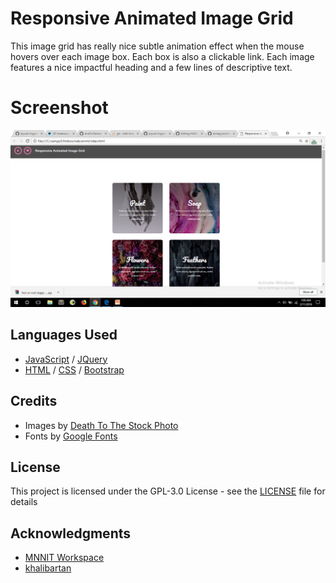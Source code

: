 # Responsive Animated Image Grid
This image grid has really nice subtle animation effect when the mouse hovers over each image box. Each box is also a clickable link. Each image features a nice impactful heading and a few lines of descriptive text.

# Screenshot
![alt text](https://github.com/piyush-trigun/card-design/blob/master/Screenshot%20(40).png)

## Languages Used
* [JavaScript](https://www.javascript.com/) / [JQuery](https://jquery.com/)
* [HTML](https://html.com/) / [CSS](https://www.w3.org/Style/CSS/Overview.en.html) / [Bootstrap](https://getbootstrap.com/)

## Credits
- Images by [Death To The Stock Photo](http://deathtothestockphoto.com/)
- Fonts by [Google Fonts](https://fonts.google.com/)

## License

This project is licensed under the GPL-3.0 License - see the [LICENSE](LICENSE) file for details

## Acknowledgments

* [MNNIT Workspace](https://github.com/mnnit-workspace)
* [khalibartan](https://github.com/khalibartan)

